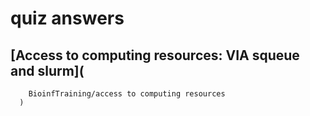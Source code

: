 # quiz answers

## [Access to computing resources: VIA squeue and slurm](
        BioinfTraining/access to computing resources
      )

##
